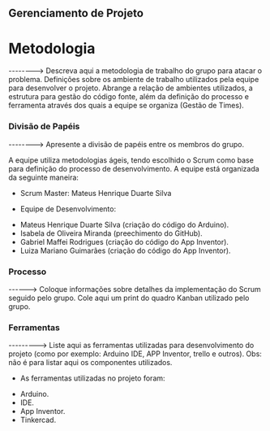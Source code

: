 ## Gerenciamento de Projeto


# Metodologia

--------> Descreva aqui a metodologia de trabalho do grupo para atacar o problema. Definições sobre os ambiente de trabalho utilizados pela  equipe para desenvolver o projeto. Abrange a relação de ambientes utilizados, a estrutura para gestão do código fonte, além da definição do processo e ferramenta através dos quais a equipe se organiza (Gestão de Times).

### Divisão de Papéis

--------> Apresente a divisão de papéis entre os membros do grupo.

A equipe utiliza metodologias ágeis, tendo escolhido o Scrum como base para definição do processo de desenvolvimento. A equipe está organizada da seguinte maneira:

- Scrum Master: Mateus Henrique Duarte Silva
 
* Equipe de Desenvolvimento:
- Mateus Henrique Duarte Silva (criação do código do Arduino).
-  Isabela de Oliveira Miranda (preechimento do GitHub).
-  Gabriel Maffei Rodrigues (criação do código do App Inventor).
-  Luiza Mariano Guimarães (criação do código do App Inventor).

### Processo
------> Coloque  informações sobre detalhes da implementação do Scrum seguido pelo grupo. Cole aqui um print do quadro Kanban utilizado pelo grupo.
 

### Ferramentas
---------> Liste aqui as ferramentas utilizadas para desenvolvimento do projeto (como por exemplo: Arduino IDE, APP Inventor, trello e outros). Obs: não é para listar aqui os componentes utilizados.

* As ferramentas utilizadas no projeto foram:
- Arduino.
- IDE.
- App Inventor.
- Tinkercad.
  

